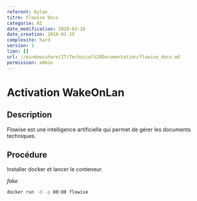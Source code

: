 ```yaml
---
referent: Dylan
titre: Flowise Docs
categorie: AI
date_modification: 2020-03-16
date_creation: 2016-02-19
complexite: hard
version: 1
lien: []
url: //windowsshare/IT/Technical%20Documentation/flowise_docs.md
permission: admin
---
```


# Activation WakeOnLan

## Description

Flowise est une intelligence artificielle qui permet de gérer les documents techniques.

## Procédure

Installer docker et lancer le conteneur.

_fake_

```bash
docker run -d -p 80:80 flowise
```
